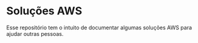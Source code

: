 # Soluções AWS

Esse repositório tem o intuito de documentar algumas soluções AWS para ajudar outras pessoas. 
